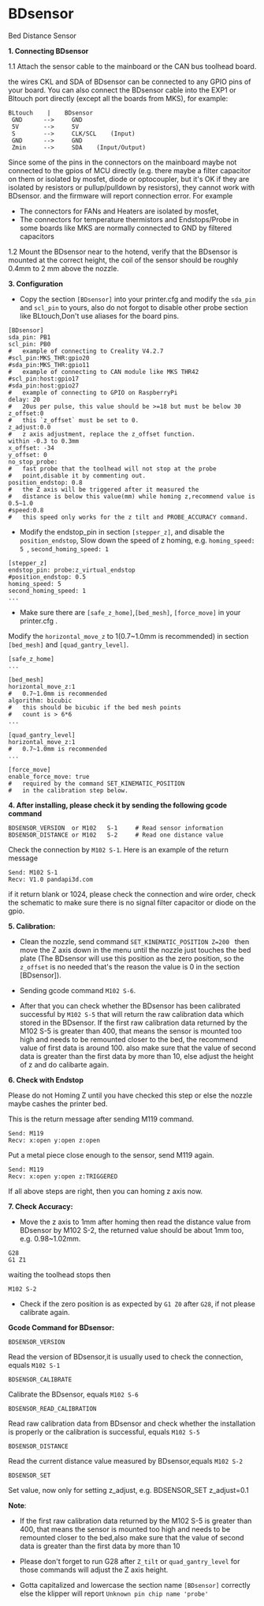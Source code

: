 # BDsensor
  Bed Distance Sensor

**1. Connecting BDsensor**

1.1 Attach the sensor cable to the mainboard or the CAN bus toolhead board.

the wires CKL and SDA of BDsensor can be connected to any GPIO pins of your
board. You can also connect the BDsensor cable into the EXP1 or Bltouch port
directly (except all the boards from MKS), for example:
```
BLtouch    |    BDsensor
 GND      -->     GND
 5V       -->     5V
 S        -->     CLK/SCL    (Input)
 GND      -->     GND
 Zmin     -->     SDA    (Input/Output)
```
Since some of the pins in the connectors on the mainboard maybe not connected
to the gpios of MCU directly (e.g. there maybe a filter capacitor on them or
isolated by mosfet, diode or optocoupler, but it's OK if they are isolated
by resistors or pullup/pulldown by resistors), they cannot work with
BDsensor. and the firmware will report connection error. For example
* The connectors for FANs and Heaters are isolated by mosfet,
* The connectors for temperature thermistors and Endstops/Probe in some boards
like MKS are normally connected to GND by filtered capacitors

1.2 Mount the BDsensor near to the hotend, verify that the BDsensor is mounted
at the correct height, the coil of the sensor should be roughly
0.4mm to 2 mm above the nozzle.

**3. Configuration**

*  Copy the section `[BDsensor]` into your printer.cfg and modify
the `sda_pin` and `scl_pin` to yours, also do not forgot to disable
other probe section like BLtouch,Don't use aliases for the board pins.
```
[BDsensor]
sda_pin: PB1
scl_pin: PB0
#   example of connecting to Creality V4.2.7
#scl_pin:MKS_THR:gpio20
#sda_pin:MKS_THR:gpio11
#   example of connecting to CAN module like MKS THR42
#scl_pin:host:gpio17
#sda_pin:host:gpio27
#   example of connecting to GPIO on RaspberryPi
delay: 20
#   20us per pulse, this value should be >=18 but must be below 30
z_offset:0
#   this `z_offset` must be set to 0.
z_adjust:0.0
#   z axis adjustment, replace the z_offset function.
within -0.3 to 0.3mm
x_offset: -34
y_offset: 0
no_stop_probe:
#   fast probe that the toolhead will not stop at the probe
#   point,disable it by commenting out.
position_endstop: 0.8
#   the Z axis will be triggered after it measured the
#   distance is below this value(mm) while homing z,recommend value is 0.5~1.0
#speed:0.8
#   this speed only works for the z tilt and PROBE_ACCURACY command.
```

* Modify the endstop_pin in section `[stepper_z]`, and disable
the `position_endstop`, Slow down the speed of z homing,
e.g.  `homing_speed: 5 `, `second_homing_speed: 1`

```
[stepper_z]
endstop_pin: probe:z_virtual_endstop
#position_endstop: 0.5
homing_speed: 5
second_homing_speed: 1
...
```

* Make sure there are `[safe_z_home]`,`[bed_mesh]`, `[force_move]`
in your printer.cfg .

Modify the `horizontal_move_z` to 1(0.7~1.0mm is recommended) in
section `[bed_mesh]` and `[quad_gantry_level]`.

```
[safe_z_home]
...

[bed_mesh]
horizontal_move_z:1
#   0.7~1.0mm is recommended
algorithm: bicubic
#   this should be bicubic if the bed mesh points
#   count is > 6*6
...

[quad_gantry_level]
horizontal_move_z:1
#   0.7~1.0mm is recommended
...

[force_move]
enable_force_move: true
#   required by the command SET_KINEMATIC_POSITION
#   in the calibration step below.

```

**4. After installing, please check it by sending the following gcode command**
```
BDSENSOR_VERSION  or M102   S-1     # Read sensor information
BDSENSOR_DISTANCE or M102   S-2     # Read one distance value
```
Check the connection by `M102 S-1`. Here is an example of the return message
```
Send: M102 S-1
Recv: V1.0 pandapi3d.com
```
if it return blank or 1024, please check the connection and wire order,
check the schematic to make sure there is no signal filter capacitor
or diode on the gpio.

**5. Calibration:**

 * Clean the nozzle, send command `SET_KINEMATIC_POSITION Z=200 ` then
 move the Z axis down in the menu until the nozzle just touches the bed
 plate (The BDsensor will use this position as the zero position, so
 the `z_offset` is no needed that's the reason the
 value is 0 in the section [BDsensor]).

 * Sending gcode command `M102 S-6`.

 * After that you can check whether the BDsensor has been calibrated
 successful by `M102 S-5` that will return the raw calibration data
 which stored in the BDsensor. If the first raw calibration data
 returned by the M102 S-5 is greater than 400, that means the sensor
 is mounted too high and needs to be remounted closer to the bed, the
 recommend value of first data is around 100. also make sure that the
 value of second data is greater than the first data by more than 10,
 else adjust the height of z and do calibarte again.


**6. Check with Endstop**

Please do not Homing Z until you have checked this step or else the
nozzle maybe cashes the printer bed.

This is the return message after sending M119 command.
```
Send: M119
Recv: x:open y:open z:open
```

  Put a metal piece close enough to the sensor, send M119 again.

```
Send: M119
Recv: x:open y:open z:TRIGGERED
```
  If all above steps are right, then you can homing z axis now.

  **7. Check Accuracy:**

  * Move the z axis to 1mm after homing then read the distance value
from BDsensor by M102 S-2, the returned value should be about
1mm too, e.g. 0.98~1.02mm.
```
G28
G1 Z1
```
waiting the toolhead stops then
```
M102 S-2
```

 * Check if the zero position is as expected by `G1 Z0` after ` G28 `,
 if not please calibrate again.

**Gcode Command for BDsensor:**

`BDSENSOR_VERSION`

Read the version of BDsensor,it is usually used to
check the connection, equals `M102 S-1`

`BDSENSOR_CALIBRATE`

Calibrate the BDsensor, equals `M102 S-6`

`BDSENSOR_READ_CALIBRATION`

Read raw calibration data from BDsensor and check whether the installation
is properly or the calibration is successful, equals `M102 S-5`

`BDSENSOR_DISTANCE`

Read the current distance value measured by BDsensor,equals `M102 S-2`

`BDSENSOR_SET`

Set value, now only for setting z_adjust, e.g. BDSENSOR_SET z_adjust=0.1

**Note**:

* If the first raw calibration data returned by the M102 S-5 is greater
than 400, that means the sensor is mounted too high and needs to be
remounted closer to the bed,also make sure that the value of second data is greater
than the first data by more than 10


* Please don't forget to run G28 after `Z_tilt` or `quad_gantry_level`
for those commands will adjust the Z axis height.

* Gotta capitalized and lowercase the section name `[BDsensor]` correctly
else the klipper will report `Unknown pin chip name 'probe'`
